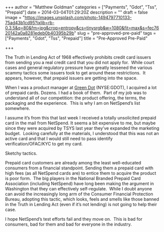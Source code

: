 +++
author = "Matthew Goldman"
categories = ["Payments", "Gdot", "Tss", "Prepaid"]
date = 2014-03-04T01:29:20Z
description = ""
draft = false
image = "https://images.unsplash.com/photo-1494797710133-75ad43b1cd95?ixlib=rb-0.3.5&q=80&fm=jpg&crop=entropy&cs=tinysrgb&w=1080&fit=max&s=fec7620142a0a8281edeb0b40395b29b"
slug = "pre-approved-pre-paid"
tags = ["Payments", "Gdot", "Tss", "Prepaid"]
title = "Pre-Approved Pre-Paid"

+++


The Truth in Lending Act of 1968 effectively prohibits credit card issuers from sending you a real credit card that you did not apply for.  While court cases and general regulatory pressure have greatly lessened the various scammy tactics some issuers took to get around these restrictions.  It appears, however, that prepaid issuers are getting into the space.

When I was a product manager at [Green Dot](http://www.greendot.com) (NYSE:GDOT), I acquired a lot of prepaid cards. Dozens. I had a book of them.  Part of my job was to understand all of our competition: the product offering, the terms, the packaging and the experience.  This is why I am on NetSpend’s list somewhere.

I assume it’s from this that last week I received a totally unsolicited prepaid card in the mail from NetSpend. It seems a bit expensive to me, but maybe since they were acquired by TSYS last year they’ve expanded the marketing budget.  Looking carefully at the materials, I understood that this was not an active card and that I would still need to pass identify verification/OFAC/KYC to get my card.

Sketchy tactics.

Prepaid card customers are already among the least well-educated consumers from a financial standpoint. Sending them a prepaid card with high fees (as all NetSpend cards are) to entice them to acquire the product is poor form.  The big players in the National Branded Prepaid Card Association (including NetSpend) have long been making the argument in Washington that they can effectively self-regulate.  While I doubt anyone can avoid the increasingly long arm of the Consumer Financial Protection Bureau, adopting this tactic, which looks, feels and smells like those banned in the Truth in Lending Act (even if it’s not lending) is not going to help their case.

I hope NetSpend’s test efforts fail and they move on.  This is bad for consumers, bad for them and bad for everyone in the industry.

